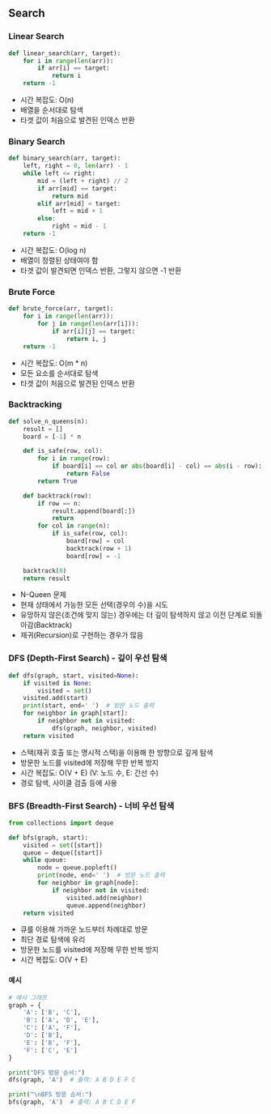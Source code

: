 ## Search

### Linear Search

```python
def linear_search(arr, target):
    for i in range(len(arr)):
        if arr[i] == target:
            return i
    return -1
```

- 시간 복잡도: O(n)
- 배열을 순서대로 탐색
- 타겟 값이 처음으로 발견된 인덱스 반환

### Binary Search

```python
def binary_search(arr, target):
    left, right = 0, len(arr) - 1
    while left <= right:
        mid = (left + right) // 2
        if arr[mid] == target:
            return mid
        elif arr[mid] < target:
            left = mid + 1
        else:
            right = mid - 1
    return -1
```

- 시간 복잡도: O(log n)
- 배열이 정렬된 상태여야 함
- 타겟 값이 발견되면 인덱스 반환, 그렇지 않으면 -1 반환

### Brute Force

```python
def brute_force(arr, target):
    for i in range(len(arr)):
        for j in range(len(arr[i])):
            if arr[i][j] == target:
                return i, j
    return -1
```

- 시간 복잡도: O(m \* n)
- 모든 요소를 순서대로 탐색
- 타겟 값이 처음으로 발견된 인덱스 반환

### Backtracking

```python
def solve_n_queens(n):
    result = []
    board = [-1] * n

    def is_safe(row, col):
        for i in range(row):
            if board[i] == col or abs(board[i] - col) == abs(i - row):
                return False
        return True

    def backtrack(row):
        if row == n:
            result.append(board[:])
            return
        for col in range(n):
            if is_safe(row, col):
                board[row] = col
                backtrack(row + 1)
                board[row] = -1

    backtrack(0)
    return result
```

- N-Queen 문제
- 현재 상태에서 가능한 모든 선택(경우의 수)을 시도
- 유망하지 않은(조건에 맞지 않는) 경우에는 더 깊이 탐색하지 않고 이전 단계로 되돌아감(Backtrack)
- 재귀(Recursion)로 구현하는 경우가 많음

### DFS (Depth-First Search) - 깊이 우선 탐색

```python
def dfs(graph, start, visited=None):
    if visited is None:
        visited = set()
    visited.add(start)
    print(start, end=' ')  # 방문 노드 출력
    for neighbor in graph[start]:
        if neighbor not in visited:
            dfs(graph, neighbor, visited)
    return visited
```

- 스택(재귀 호출 또는 명시적 스택)을 이용해 한 방향으로 깊게 탐색
- 방문한 노드를 visited에 저장해 무한 반복 방지
- 시간 복잡도: O(V + E) (V: 노드 수, E: 간선 수)
- 경로 탐색, 사이클 검출 등에 사용

### BFS (Breadth-First Search) - 너비 우선 탐색

```python
from collections import deque

def bfs(graph, start):
    visited = set([start])
    queue = deque([start])
    while queue:
        node = queue.popleft()
        print(node, end=' ')  # 방문 노드 출력
        for neighbor in graph[node]:
            if neighbor not in visited:
                visited.add(neighbor)
                queue.append(neighbor)
    return visited
```

- 큐를 이용해 가까운 노드부터 차례대로 방문
- 최단 경로 탐색에 유리
- 방문한 노드를 visited에 저장해 무한 반복 방지
- 시간 복잡도: O(V + E)

#### 예시

```python
# 예시 그래프
graph = {
    'A': ['B', 'C'],
    'B': ['A', 'D', 'E'],
    'C': ['A', 'F'],
    'D': ['B'],
    'E': ['B', 'F'],
    'F': ['C', 'E']
}

print("DFS 방문 순서:")
dfs(graph, 'A')  # 출력: A B D E F C

print("\nBFS 방문 순서:")
bfs(graph, 'A')  # 출력: A B C D E F
```

